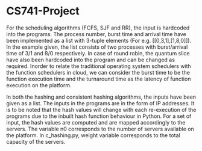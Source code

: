 # CS741-Project

For the scheduling algorithms (FCFS, SJF and RR), the input is hardcoded into the programs. The process number, burst time and arrival time have been implemented as a list with 3-tuple elements (For e.g. [[0,3,1],[1,8,0]]). In the example  given, the list consists of two processes with burst/arrival time of 3/1 and 8/0 respectively. In case of round robin, the quantum slice have also been hardcoded into the program and can be changed as required. Inorder to relate the traditional operating system schedulers with the function schedulers in cloud, we can consider the burst time to be the function execution time and the turnaround time as the latency of function execution on the platform.

In both the hashing and consistent hashing algorithms, the inputs have been given as a list. The inputs in the programs are in the form of IP addresses. It is to be noted that the hash values will change with each re-execution of the programs due to the inbuilt hash function behaviour in Python. For a set of input, the hash values are computed and are mapped accordingly to the servers. The variable n0 corresponds to the number of servers available on the platform. In c_hashing.py, weight variable corresponds to the total capacity of the servers.
